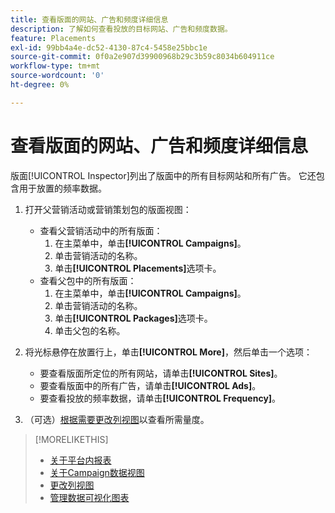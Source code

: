```yaml
---
title: 查看版面的网站、广告和频度详细信息
description: 了解如何查看投放的目标网站、广告和频度数据。
feature: Placements
exl-id: 99bb4a4e-dc52-4130-87c4-5458e25bbc1e
source-git-commit: 0f0a2e907d39900968b29c3b59c8034b604911ce
workflow-type: tm+mt
source-wordcount: '0'
ht-degree: 0%

---
```


# 查看版面的网站、广告和频度详细信息

版面[!UICONTROL Inspector]列出了版面中的所有目标网站和所有广告。 它还包含用于放置的频率数据。

1. 打开父营销活动或营销策划包的版面视图：

   * 查看父营销活动中的所有版面：
      1. 在主菜单中，单击&#x200B;**[!UICONTROL Campaigns]**。
      1. 单击营销活动的名称。
      1. 单击&#x200B;**[!UICONTROL Placements]**&#x200B;选项卡。
   * 查看父包中的所有版面：
      1. 在主菜单中，单击&#x200B;**[!UICONTROL Campaigns]**。
      1. 单击营销活动的名称。
      1. 单击&#x200B;**[!UICONTROL Packages]**&#x200B;选项卡。
      1. 单击父包的名称。


1. 将光标悬停在放置行上，单击&#x200B;**[!UICONTROL More]**，然后单击一个选项：
   * 要查看版面所定位的所有网站，请单击&#x200B;**[!UICONTROL Sites]**。
   * 要查看版面中的所有广告，请单击&#x200B;**[!UICONTROL Ads]**。
   * 要查看投放的频率数据，请单击&#x200B;**[!UICONTROL Frequency]**。

1. （可选）[根据需要更改列视图](column-view-change.md)以查看所需量度。

>[!MORELIKETHIS]
>
>* [关于平台内报表](campaign-reports-about.md)
>* [关于Campaign数据视图](campaign-data-views-about.md)
>* [更改列视图](column-view-change.md)
>* [管理数据可视化图表](campaign-data-visualization-manage.md)

